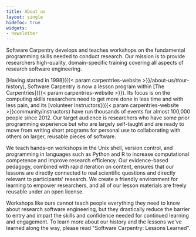 ```yaml
--- 
title: About us
layout: single
hideToc: true 
widgets:
- newsletter
---
```


Software Carpentry develops and teaches workshops on the fundamental programming skills needed to conduct research. Our mission is to provide researchers high-quality, domain-specific training covering all aspects of research software engineering.

[Having started in 1998]({{< param carpentries-website >}}/about-us/#our-history), Software Carpentry is now a lesson program within [The Carpentries]({{< param carpentries-website >}}). Its focus is on the computing skills researchers need to get more done in less time and with less pain, and its [volunteer Instructors]({{< param carpentries-website >}}community/instructors) have run thousands of events for almost 100,000 people since 2012. Our target audience is researchers who have some prior programming experience but who are largely self-taught and are ready to move from writing short programs for personal use to collaborating with others on larger, reusable pieces of software.

We teach hands-on workshops in the Unix shell, version control, and programming in languages such as Python and R to increase computational competence and improve research efficiency. Our evidence-based pedagogy, combined with rapid iteration on content, ensures that our lessons are directly connected to real scientific questions and directly relevant to participants' research. We create a friendly environment for learning to empower researchers, and all of our lesson materials are freely reusable under an open license.

Workshops like ours cannot teach people everything they need to know about research software engineering, but they drastically reduce the barrier to entry and impart the skills and confidence needed for continued learning and engagement. To learn more about our history and the lessons we've learned along the way, please read "Software Carpentry: Lessons Learned".
